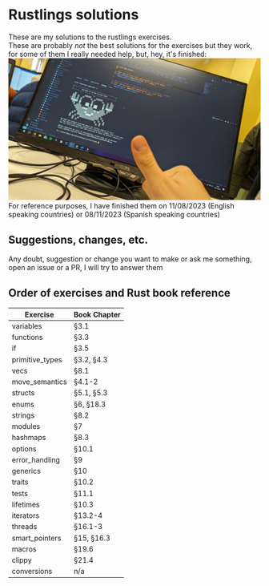 # Rustlings solutions
These are my solutions to the rustlings exercises.  
These are probably *not* the best solutions for the exercises but they work, 
for some of them I really needed help, but, hey, it's finished: 
![Rustlings exercises finished](./finished.jpg)
For reference purposes, I have finished them on 11/08/2023 (English speaking countries) or 08/11/2023 (Spanish speaking countries)
## Suggestions, changes, etc.
Any doubt, suggestion or change you want to make or ask me something, open an issue or a PR, I will try to answer them

## Order of exercises and Rust book reference
| Exercise               | Book Chapter        |
| ---------------------- | ------------------- |
| variables              | §3.1                |
| functions              | §3.3                |
| if                     | §3.5                |
| primitive_types        | §3.2, §4.3          |
| vecs                   | §8.1                |
| move_semantics         | §4.1-2              |
| structs                | §5.1, §5.3          |
| enums                  | §6, §18.3           |
| strings                | §8.2                |
| modules                | §7                  |
| hashmaps               | §8.3                |
| options                | §10.1               |
| error_handling         | §9                  |
| generics               | §10                 |
| traits                 | §10.2               |
| tests                  | §11.1               |
| lifetimes              | §10.3               |
| iterators              | §13.2-4             |
| threads                | §16.1-3             |
| smart_pointers         | §15, §16.3          |
| macros                 | §19.6               |
| clippy                 | §21.4               |
| conversions            | n/a                 |
